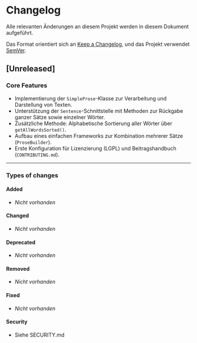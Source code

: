 # Changelog

Alle relevanten Änderungen an diesem Projekt werden in diesem Dokument aufgeführt.

Das Format orientiert sich an [Keep a Changelog](https://keepachangelog.com/en/1.0.0/), und das Projekt verwendet [SemVer](https://semver.org/lang/de/).

## [Unreleased]

### Core Features
- Implementierung der `SimpleProse`-Klasse zur Verarbeitung und Darstellung von Texten.
- Unterstützung der `Sentence`-Schnittstelle mit Methoden zur Rückgabe ganzer Sätze sowie einzelner Wörter.
- Zusätzliche Methode: Alphabetische Sortierung aller Wörter über `getAllWordsSorted()`.
- Aufbau eines einfachen Frameworks zur Kombination mehrerer Sätze (`ProseBuilder`).
- Erste Konfiguration für Lizenzierung (LGPL) und Beitragshandbuch (`CONTRIBUTING.md`).

---

### Types of changes

#### Added
- _Nicht vorhanden_

#### Changed
- _Nicht vorhanden_

#### Deprecated
- _Nicht vorhanden_

#### Removed
- _Nicht vorhanden_

#### Fixed
- _Nicht vorhanden_

#### Security
- Siehe SECURITY.md
